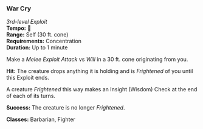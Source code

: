 ### War Cry
*3rd-level Exploit*  
**Tempo:** 🔷  
**Range:** Self (30 ft. cone)  
**Requirements:** Concentration  
**Duration:** Up to 1 minute  

Make a *Melee Exploit Attack* vs *Will* in a 30 ft. cone originating from you.

**Hit:** The creature drops anything it is holding and is *Frightened* of you until this Exploit ends.

A creature *Frightened* this way makes an Insight (Wisdom) Check at the end of each of its turns.

**Success:** The creature is no longer *Frightened*.

**Classes:** Barbarian, Fighter
